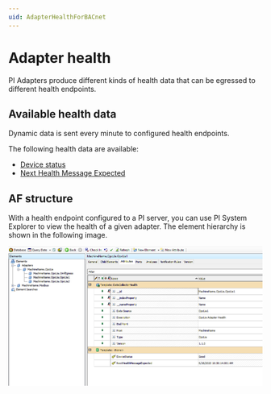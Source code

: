 ```yaml
---
uid: AdapterHealthForBACnet
---
```


# Adapter health

PI Adapters produce different kinds of health data that can be egressed to different health endpoints.

## Available health data

Dynamic data is sent every minute to configured health endpoints.

The following health data are available:
- [Device status](xref:DeviceStatusForBACnet)
- [Next Health Message Expected](xref:NextHealthMessageExpectedForBACnet)

## AF structure

With a health endpoint configured to a PI server, you can use PI System Explorer to view the health of a given adapter. The element hierarchy is shown in the following image.

![Health data](../images/HealthData.PNG)